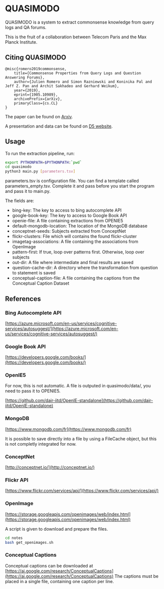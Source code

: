 # QUASIMODO

QUASIMODO is a system to extract commonsense knowledge from query logs and QA forums.

This is the fruit of a collaboration between Telecom Paris and the Max Planck Institute.

## Citing QUASIMODO

```
@misc{romero2019commonsense,
    title={Commonsense Properties from Query Logs and Question Answering Forums},
    author={Julien Romero and Simon Razniewski and Koninika Pal and Jeff Z. Pan and Archit Sakhadeo and Gerhard Weikum},
    year={2019},
    eprint={1905.10989},
    archivePrefix={arXiv},
    primaryClass={cs.CL}
}
```

The paper can be found on [Arxiv](https://arxiv.org/pdf/1905.10989.pdf).

A presentation and data can be found on [D5 website](https://www.mpi-inf.mpg.de/departments/databases-and-information-systems/research/yago-naga/commonsense/quasimodo/).

## Usage

To run the extraction pipeline, run:

```bash
export PYTHONPATH=$PYTHONPATH:`pwd`
cd quasimodo
python3 main.py [parameters.tsv]
```

parameters.tsv is configuration file. You can find a template called parameters\_empty.tsv. Complete it and pass before you start the program and pass it to main.py.

The fields are:

- bing-key: The key to access to bing autocomplete API
- google-book-key: The key to access to Google Book API
- openie-file: A file containing extractions from OPENIE5
- default-mongodb-location: The location of the MongoDB database
- conceptnet-seeds: Subjects extracted from ConceptNet
- flickr-clusters: File which will contains the found flickr-cluster
- imagetag-associations: A file containing the associations from OpenImage
- pattern-first: If true, loop over patterns first. Otherwise, loop over subjects
- out-dir: A file where intermediate and final results are saved
- question-cache-dir: A directory where the transformation from question to statement is saved
- conceptual-caption-file: A file containing the captions from the Conceptual Caption Dataset


## References

### Bing Autocomplete API

[https://azure.microsoft.com/en-us/services/cognitive-services/autosuggest/](https://azure.microsoft.com/en-us/services/cognitive-services/autosuggest/)

### Google Book API

[https://developers.google.com/books/](https://developers.google.com/books/)

### OpenIE5

For now, this is not automatic. A file is outputed in quasimodo/data/, you need to pass it to OPENIE5.

[https://github.com/dair-iitd/OpenIE-standalone](https://github.com/dair-iitd/OpenIE-standalone)

### MongoDB

[https://www.mongodb.com/fr](https://www.mongodb.com/fr)

It is possible to save directly into a file by using a FileCache object, but this is not completly integrated for now.

### ConceptNet

[http://conceptnet.io/](http://conceptnet.io/)

### Flickr API

[https://www.flickr.com/services/api/](https://www.flickr.com/services/api/)

### OpenImage

[https://storage.googleapis.com/openimages/web/index.html](https://storage.googleapis.com/openimages/web/index.html)

A script is given to download and prepare the files.

```bash
cd notes
bash get_openimages.sh
```

### Conceptual Captions

Conceptual captions can be downloaded at [https://ai.google.com/research/ConceptualCaptions](https://ai.google.com/research/ConceptualCaptions)
The captions must be placed in a single file, containing one caption per line.
